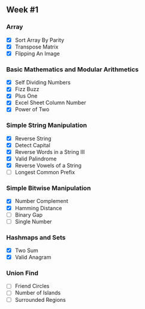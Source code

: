 ## Week #1

### Array
- [x] Sort Array By Parity
- [x] Transpose Matrix
- [x] Flipping An Image

### Basic Mathematics and Modular Arithmetics
- [x] Self Dividing Numbers
- [x] Fizz Buzz
- [x] Plus One
- [x] Excel Sheet Column Number
- [x] Power of Two

### Simple String Manipulation
- [x] Reverse String
- [x] Detect Capital
- [x] Reverse Words in a String III
- [x] Valid Palindrome
- [x] Reverse Vowels of a String
- [ ] Longest Common Prefix

### Simple Bitwise Manipulation
- [x] Number Complement
- [x] Hamming Distance
- [ ] Binary Gap
- [ ] Single Number

### Hashmaps and Sets
- [x] Two Sum
- [x] Valid Anagram

### Union Find
- [ ] Friend Circles
- [ ] Number of Islands
- [ ] Surrounded Regions
